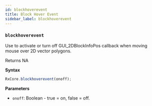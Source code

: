 ```yaml
---
id: blockhoverevent
title: Block Hover Event
sidebar_label: blockhoverevent
---
```


### `blockhoverevent`

Use to activate or turn off GUI_2DBlockInfoPos callback when moving mouse over 2D vector polygons.

Returns NA

**Syntax**

```javascript
RxCore.blockhoverevent(onoff);
```

**Parameters**

-   `onoff`: Boolean - true = on, false = off.
